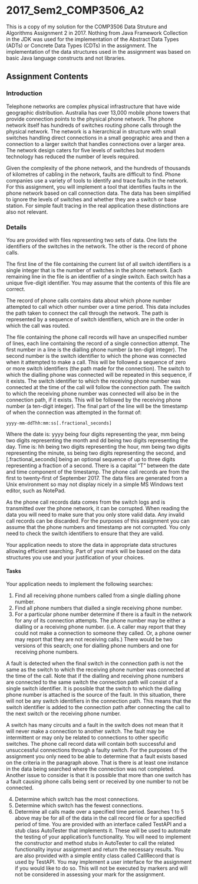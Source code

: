 # 2017_Sem2_COMP3506_A2
This is a copy of my solution for the COMP3506 Data Struture and Algorithms Assignment 2 in 2017.
Nothing from Java Framework Collection in the JDK was used for the implementation of the Abstract Data Types (ADTs) or Concrete Data Types (CDTs) in the assignment. The implementation of the data structures used in the assignment was based on basic Java language constructs and not libraries.

## Assignment Contents
### Introduction
Telephone networks are complex physical infrastructure that have wide geographic distribution. Australia has over 13,000 mobile phone towers that provide connection points to the physical phone network. The phone network itself has hundreds of switches routing phone calls through the physical network. The network is a hierarchical in structure with small switches handling direct connections in a small geographic area and then a connection to a larger switch that handles connections over a larger area. The network design caters for five levels of switches but modern technology has reduced the number of levels required.

Given the complexity of the phone network, and the hundreds of thousands of kilometres of cabling in the network, faults are difficult to find. Phone companies use a variety of tools to identify and trace faults in the network. For this assignment, you will implement a tool that identifies faults in the phone network based on call connection data. The data has been simplified to ignore the levels of switches and whether they are a switch or base station. For simple fault tracing in the real application these distinctions are also not relevant.

### Details
You are provided with files representing two sets of data. One lists the identifiers of the switches in the network. The other is the record of phone calls.

The first line of the file containing the current list of all switch identifiers is a single integer that is the number of switches in the phone network. Each remaining line in the file is an identifier of a single switch. Each switch has a unique five-digit identifier. You may assume that the contents of this file are correct.

The record of phone calls contains data about which phone number attempted to call which other number over a time period. This data includes the path taken to connect the call through the network. The path is represented by a sequence of switch identifiers, which are in the order in which the call was routed.

The file containing the phone call records will have an unspecified number of lines, each line containing the record of a single connection attempt. The first number in a line is the dialling phone number (a ten-digit integer). The second number is the switch identifier to which the phone was connected when it attempted to make a call. This will be followed a sequence of zero or more switch identifiers (the path made for the connection). The switch to which the dialling phone was connected will be repeated in this sequence, if it exists. The switch identifier to which the receiving phone number was connected at the time of the call will follow the connection path. The switch to which the receiving phone number was connected will also be in the connection path, if it exists. This will be followed by the receiving phone number (a ten-digit integer). The final part of the line will be the timestamp of when the connection was attempted in the format of:

    yyyy-mm-ddThh:mm:ss[.fractional_seconds]

Where the date is: yyyy being four digits representing the year, mm being two digits representing the month and dd being two digits representing the day. Time is: hh being two digits representing
the hour, mm being two digits representing the minute, ss being two digits representing the second, and [.fractional_seconds] being an optional sequence of up to three digits representing a fraction of a second. There is a capital “T” between the date and time component of the timestamp. The phone call records are from the first to twenty-first of September 2017.
The data files are generated from a Unix environment so may not display nicely in a simple MS Windows text editor, such as NotePad.

As the phone call records data comes from the switch logs and is transmitted over the phone network, it can be corrupted. When reading the data you will need to make sure that you only store valid data. Any invalid call records can be discarded. For the purposes of this assignment you can assume that the phone numbers and timestamp are not corrupted. You only need to check the switch identifiers to ensure that they are valid.

Your application needs to store the data in appropriate data structures allowing efficient searching. Part of your mark will be based on the data structures you use and your justification of your choices.
#### Tasks
Your application needs to implement the following searches:
1. Find all receiving phone numbers called from a single dialling phone number.
2. Find all phone numbers that dialled a single receiving phone number.
3. For a particular phone number determine if there is a fault in the network for any of its connection attempts. The phone number may be either a dialling or a receiving phone number. (i.e. A caller may report that they could not make a connection to someone they called. Or, a phone owner may report that they are not receiving calls.) There would be two versions of this search; one for dialling phone numbers and one for receiving phone numbers.

A fault is detected when the final switch in the connection path is not the same as the switch to which the receiving phone number was connected at the time of the call. Note that if the dialling and receiving phone numbers are connected to the same switch the connection path will consist of a single switch identifier. It is possible that the switch to which the dialling phone number is attached is the source of the fault. In this situation, there will not be any switch identifiers in the connection path. This means that the switch identifier is added to the connection path after connecting the call to the next switch or the receiving phone number.

A switch has many circuits and a fault in the switch does not mean that it will never make a connection to another switch. The fault may be intermittent or may only be related to connections to other specific switches. The phone call record data will contain both successful and unsuccessful connections through a faulty switch. For the purposes of the assignment you only need to be able to determine that a fault exists based on the criteria in the paragraph above. That is there is at least one instance in the data being searched where the connection was not completed. Another issue to consider is that it is possible that more than one switch has a fault causing phone calls being sent or received by one number to not be connected.

4. Determine which switch has the most connections.
5. Determine which switch has the fewest connections.
6. Determine all calls made over a specified time period.
Searches 1 to 5 above may be for all of the data in the call record file or for a specified period of time.
You are provided with an interface called TestAPI and a stub class AutoTester that implements it. These will be used to automate the testing of your application’s functionality. You will need to implement the constructor and method stubs in AutoTester to call the related functionality inyour assignment and return the necessary results. You are also provided with a simple entity class called CallRecord that is used by TestAPI.
You may implement a user interface for the assignment if you would like to do so. This will not be executed by markers and will not be considered in assessing your mark for the assignment.
